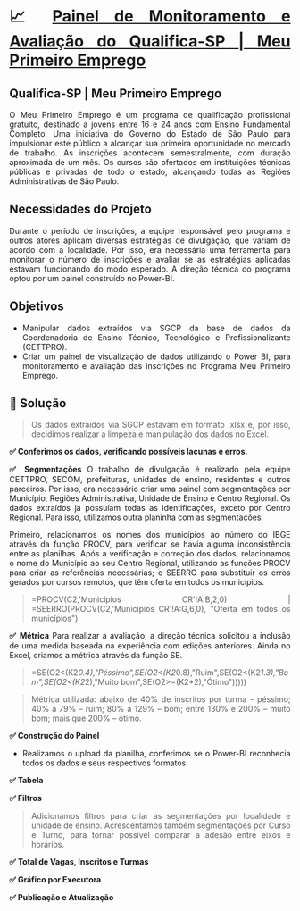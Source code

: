 <div align="justify">
  
# :chart_with_upwards_trend: [Painel de Monitoramento e Avaliação do Qualifica-SP | Meu Primeiro Emprego](https://app.powerbi.com/view?r=eyJrIjoiYmM5OWM2OWYtNzRkMi00MGU1LWE3YjgtMDIwYzRjNjM4Nzk4IiwidCI6IjNhNzhiMGNkLTdjOGUtNDkyOS04M2Q1LTE5MGE2Y2MwMTM2NSJ9)
  
## Qualifica-SP | Meu Primeiro Emprego
O Meu Primeiro Emprego é um programa de qualificação profissional gratuito, destinado a jovens entre 16 e 24 anos com Ensino Fundamental Completo. Uma iniciativa do Governo do Estado de São Paulo para impulsionar este público a alcançar sua primeira oportunidade no mercado de trabalho. As inscrições acontecem semestralmente, com duração aproximada de um mês. Os cursos são ofertados em instituições técnicas públicas e privadas de todo o estado, alcançando todas as Regiões Administrativas de São Paulo.

## Necessidades do Projeto
Durante o período de inscrições, a equipe responsável pelo programa e outros atores aplicam diversas estratégias de divulgação, que variam de acordo com a localidade. Por isso, era necessária uma ferramenta para monitorar o número de inscrições e avaliar se as estratégias aplicadas estavam funcionando do modo esperado. A direção técnica do programa optou por um painel construído no Power-BI.

## Objetivos
* Manipular dados extraídos via SGCP da base de dados da Coordenadoria de Ensino Técnico, Tecnológico e Profissionalizante (CETTPRO).
* Criar um painel de visualização de dados utilizando o Power BI, para monitoramento e avaliação das inscrições no Programa Meu Primeiro Emprego.

## 📝 Solução
> Os dados extraídos via SGCP estavam em formato .xlsx e, por isso, decidimos realizar a limpeza e manipulação dos dados no Excel.

**:white_check_mark: Conferimos os dados, verificando possíveis lacunas e erros.**

**:white_check_mark: Segmentações**
O trabalho de divulgação é realizado pela equipe CETTPRO, SECOM, prefeituras, unidades de ensino, residentes e outros parceiros. Por isso, era necessário criar uma painel com segmentações por Município, Regiões Administrativa, Unidade de Ensino e Centro Regional. Os dados extraídos já possuíam todas as identificações, exceto por Centro Regional. Para isso, utilizamos outra planinha com as segmentações. 

Primeiro, relacionamos os nomes dos municípios ao número do IBGE através da função PROCV, para verificar se havia alguma inconsistência entre as planilhas. Após a verificação e correção dos dados, relacionamos o nome do Município ao seu Centro Regional, utilizando as funções PROCV para criar as referências necessárias; e SEERRO para substituir os erros gerados por cursos remotos, que têm oferta em todos os municípios.
> =PROCV(C2,'Municípios CR'!A:B,2,0)  |   =SEERRO(PROCV(C2,'Municípios CR'!A:G,6,0), "Oferta em todos os municípios")

**:white_check_mark: Métrica**
Para realizar a avaliação, a direção técnica solicitou a inclusão de uma medida baseada na experiência com edições anteriores. Ainda no Excel, criamos a métrica através da função SE.
> =SE(O2<(K2*0.4),"Péssimo",SE(O2<(K2*0.8),"Ruim",SE(O2<(K2*1.3),"Bom",SE(O2<(K2*2),"Muito bom",SE(O2>=(K2*2),"Ótimo")))))

> Métrica utilizada: abaixo de 40% de inscritos por turma - péssimo; 40% a 79% – ruim; 80% a 129% – bom; entre 130% e 200% – muito bom; mais que 200% – ótimo.

**:white_check_mark: Construção do Painel**
* Realizamos o upload da planilha, conferimos se o Power-BI reconhecia todos os dados e seus respectivos formatos.


**:white_check_mark: Tabela**

**:white_check_mark: Filtros**
>Adicionamos filtros para criar as segmentações por localidade e unidade de ensino.
> Acrescentamos também segmentações por Curso e Turno, para tornar possível comparar a adesão entre eixos e horários.

**:white_check_mark: Total de Vagas, Inscritos e Turmas**

**:white_check_mark: Gráfico por Executora**

**:white_check_mark: Publicação e Atualização**


<div>
